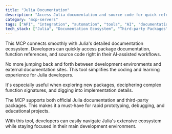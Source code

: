 ```yaml
---
title: "Julia Documentation"
description: "Access Julia documentation and source code for quick reference and exploration within AI workflows."
category: "mcp-servers"
tags: ["API", "integration", "automation", "tools", "AI", "documentation", "source code", "package management"]
tech_stack: ["Julia", "Documentation Ecosystem", "Third-party Packages", "Rapid Prototyping", "Debugging", "Educational Tools"]
---
```


This MCP connects smoothly with Julia's detailed documentation ecosystem. Developers can quickly access package documentation, function references, and source code right in their AI-assisted workflows.

No more jumping back and forth between development environments and external documentation sites. This tool simplifies the coding and learning experience for Julia developers.

It's especially useful when exploring new packages, deciphering complex function signatures, and digging into implementation details.

The MCP supports both official Julia documentation and third-party packages. This makes it a must-have for rapid prototyping, debugging, and educational projects.

With this tool, developers can easily navigate Julia's extensive ecosystem while staying focused in their main development environment.